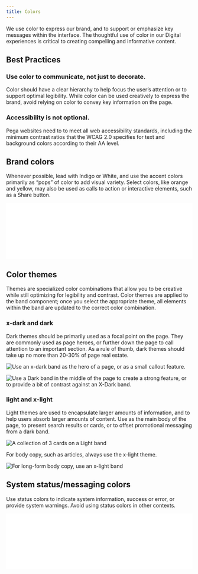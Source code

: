 ```yaml
---
title: Colors
---
```

We use color to express our brand, and to support or emphasize key messages within the interface. The thoughtful use of color in our Digital experiences is critical to creating compelling and informative content. 

## Best Practices
### Use color to communicate, not just to decorate.

Color should have a clear hierarchy to help focus the user’s attention or to support optimal legibility. While color can be used creatively to express the brand, avoid relying on color to convey key information on the page.

### Accessibility is not optional. 

Pega websites need to to meet all web accessibility standards, including the minimum contrast ratios that the WCAG 2.0 specifies for text and background colors according to their AA level.

## Brand colors

Whenever possible, lead with Indigo or White, and use the accent colors primarily as “pops” of color to add visual variety. Select colors, like orange and yellow, may also be used as calls to action or interactive elements, such as a Share button.

<!-- ![Pega's brand colors default to Base; use shades to create visual hierarchy where needed.](/images/docs/color_brand.png) -->

<iframe src="/pattern-lab/patterns/01-styleguide-05-color-palette-01-brand-colors/01-styleguide-05-color-palette-01-brand-colors.html" frameborder="0" width="100%"></iframe>

## Color themes

Themes are specialized color combinations that allow you to be creative while still optimizing for legibility and contrast. Color themes are applied to the band component; once you select the appropriate theme, all elements within the band are updated to the correct color combination.

### x-dark and dark

Dark themes should be primarily used as a focal point on the page. They are commonly used as page heroes, or further down the page to call attention to an important section. As a rule of thumb, dark themes should take up no more than 20-30% of page real estate. 

![Use an x-dark band as the hero of a page, or as a small callout feature.](/images/docs/color_band_xdark.png)

![Use a Dark band in the middle of the page to create a strong feature, or to provide a bit of contrast against  an X-Dark band.](/images/docs/color_band_dark.png)

### light and x-light

Light themes are used to encapsulate larger amounts of information, and to help users absorb larger amounts of content. Use as the main body of the page, to present search results or cards, or to offset promotional messaging from a dark band. 

![A collection of 3 cards on a Light band](/images/docs/color_light-cards.png)

For body copy, such as articles, always use the x-light theme.

![For long-form body copy, use an x-light band](/images/docs/color_light-content.png)

## System status/messaging colors

Use status colors to indicate system information, success or error, or provide system warnings. Avoid using status colors in other contexts.

<iframe src="/pattern-lab/patterns/01-styleguide-05-color-palette-02-status-colors/01-styleguide-05-color-palette-02-status-colors.html" frameborder="0" width="100%"></iframe>
